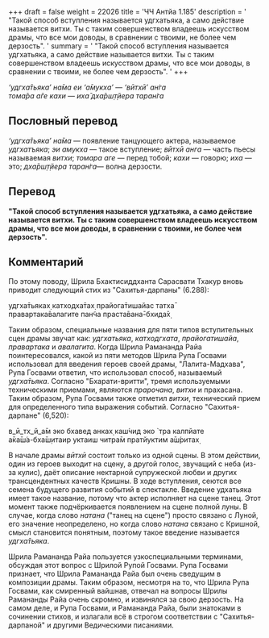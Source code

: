+++
draft = false
weight = 22026
title = 'ЧЧ Антйа 1.185'
description = '  "Такой способ вступления называется удгхатьяка, а само действие называется витхи. Ты с таким совершенством владеешь искусством драмы, что все мои доводы, в сравнении с твоими, не более чем дерзость".  '
summary = '  "Такой способ вступления называется удгхатьяка, а само действие называется витхи. Ты с таким совершенством владеешь искусством драмы, что все мои доводы, в сравнении с твоими, не более чем дерзость".  '
+++

_‘удгха̄тьяка’ на̄ма еи ‘а̄мукха’ — ‘вӣтхӣ’ ан̇га  
тома̄ра а̄ге кахи — иха̄ дха̄рш̣т̣йера таран̇га_

## Пословный перевод

_‘удгха̄тьяка’ на̄ма_ — появление танцующего актера, называемое _удгхатъяка_; _эи амукха_ — такое вступление; _вӣтхӣ анга_ — часть пьесы называемая _витхи_; _томара аге_ — перед тобой; _кахи_ — говорю; _иха_ — это; _дха̄рш̣т̣йера таран̇га_— волна дерзости.

## Перевод

**"Такой способ вступления называется удгхатьяка, а само действие называется витхи. Ты с таким совершенством владеешь искусством драмы, что все мои доводы, в сравнении с твоими, не более чем дерзость".**

## Комментарий

По этому поводу, Шрила Бхактисиддханта Сарасвати Тхакур вновь приводит следующий стих из "Сахитья-дарпаны" (6.288):

удгха̄тьяках̣ катходха̄тах̣ прайога̄тишайас татха̄  
правартака̄валагите пан̃ча праста̄вана̄-бхида̄х̣

Таким образом, специальные названия для пяти типов вступительных сцен драмы звучат как: _удгхатьяка_, _катходгхата_, _прайогатишайа_, _правартака_ и _авалагита_. Когда Шрила Рамананда Райа поинтересовался, какой из пяти методов Шрила Рупа Госвами использовал для введения героев своей драмы, "Лалита-Мадхава", Рупа Госвами ответил, что использовал способ, называемый _удгха̄тьяка_. Согласно "Бхарати-вритти", тремя используемыми техническими приемами, являются _прарочана_, _витхи_ и прахасана. Таким образом, Рупа Госвами также отметил _витхи_, технический прием для определенного типа выражения событий. Согласно "Сахитья-дарпане" (6,520):

в_ӣ_тх_й_а̄м эко бхавед анках̣ каш́чид эко \`тра калпйате  
а̄ка̄ш́а-бха̄ш̣итаир уктаиш читра̄м пратйуктим а̄ш́ритах̣

В начале драмы _вӣтхӣ_ состоит только из одной сцены. В этом действии, один из героев выходит на сцену, а другой голос, звучащий с неба (из-за кулис), даёт описание нектарной супружеской любви и других трансцендентных качеств Кришны. В ходе вступления, сеются все семена будущего развития событий в спектакле. Введение удхатьяка имеет такое название, потому что актер исполняет на сцене танец. Этот момент также подчёркивается появлением на сцене полной луны. В случае, когда слово _натана_ ("танец на сцене") просто связано с Луной, его значение неопределено, но когда слово _натана_ связано с Кришной, смысл становится понятным, поэтому такое введение называется _удгха̄тьяка_.

Шрила Рамананда Райа пользуется узкоспециальными терминами, обсуждая этот вопрос с Шрилой Рупой Госвами. Рупа Госвами признает, что Шрила Рамананда Райа был очень сведущим в композиции драмы. Таким образом, несмотря на то, что Шрила Рупа Госвами, как смиренный вайшнав, отвечал на вопросы Шрилы Рамананды Райа очень скромно, и извинялся за свою дерзость. На самом деле, и Рупа Госвами, и Рамананда Райа, были знатоками в сочинении стихов, и излагали всё в строгом соответствии с "Сахитья-дарпаной" и другими Ведическими писаниями.
